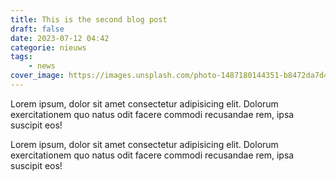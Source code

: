 ```yaml
---
title: This is the second blog post
draft: false
date: 2023-07-12 04:42
categorie: nieuws
tags:
    - news
cover_image: https://images.unsplash.com/photo-1487180144351-b8472da7d491?ixlib=rb-4.0.3&ixid=M3wxMjA3fDB8MHxwaG90by1wYWdlfHx8fGVufDB8fHx8fA%3D%3D&auto=format&fit=crop&w=1472&q=80
---
```

Lorem ipsum, dolor sit amet consectetur adipisicing elit. Dolorum exercitationem quo natus odit facere commodi recusandae rem, ipsa suscipit eos!

Lorem ipsum, dolor sit amet consectetur adipisicing elit. Dolorum exercitationem quo natus odit facere commodi recusandae rem, ipsa suscipit eos!